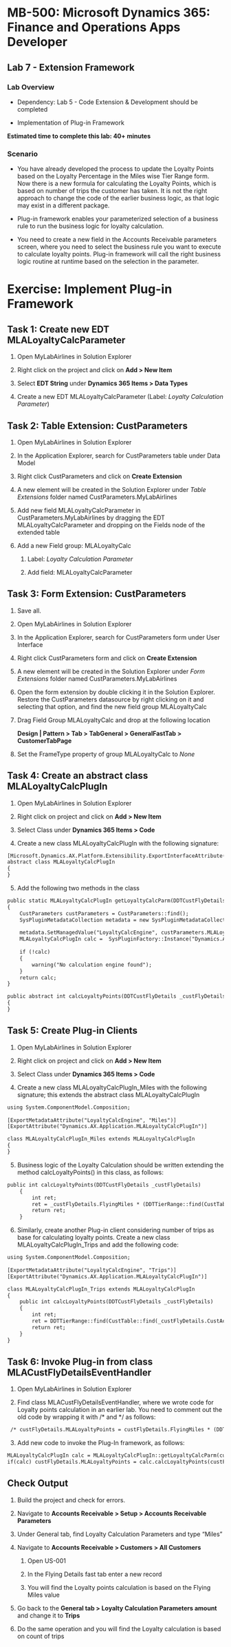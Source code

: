 # MB-500: Microsoft Dynamics 365: Finance and Operations Apps Developer

## Lab 7 - Extension Framework

### Lab Overview


-   Dependency: Lab 5 - Code Extension & Development should be completed

-   Implementation of Plug-in Framework

**Estimated time to complete this lab: 40+ minutes**

### Scenario

-   You have already developed the process to update the Loyalty Points based on
    the Loyalty Percentage in the Miles wise Tier Range form. Now there is a new
    formula for calculating the Loyalty Points, which is based on number of
    trips the customer has taken. It is not the right approach to change the
    code of the earlier business logic, as that logic may exist in a different
    package.

-   Plug-in framework enables your parameterized selection of a business rule to
    run the business logic for loyalty calculation.

-   You need to create a new field in the Accounts Receivable parameters screen,
    where you need to select the business rule you want to execute to calculate
    loyalty points. Plug-in framework will call the right business logic routine
    at runtime based on the selection in the parameter.

# Exercise: Implement Plug-in Framework

## Task 1: Create new EDT MLALoyaltyCalcParameter

1.  Open MyLabAirlines in Solution Explorer

2.  Right click on the project and click on **Add \> New Item**

3.  Select **EDT String** under **Dynamics 365 Items \> Data Types**

4.  Create a new EDT MLALoyaltyCalcParameter (Label: *Loyalty Calculation
    Parameter*)

## Task 2: Table Extension: CustParameters

1.  Open MyLabAirlines in Solution Explorer

2.  In the Application Explorer, search for CustParameters table under Data
    Model

3.  Right click CustParameters and click on **Create Extension**

4.  A new element will be created in the Solution Explorer under *Table
    Extensions* folder named CustParameters.MyLabAirlines

5.  Add new field MLALoyaltyCalcParameter in CustParameters.MyLabAirlines by
    dragging the EDT MLALoyaltyCalcParameter and dropping on the Fields node of
    the extended table

6.  Add a new Field group: MLALoyaltyCalc

    1.  Label: *Loyalty Calculation Parameter*

    2.  Add field: MLALoyaltyCalcParameter

## Task 3: Form Extension: CustParameters

1.  Save all.

2.  Open MyLabAirlines in Solution Explorer

3.  In the Application Explorer, search for CustParameters form under User
    Interface

4.  Right click CustParameters form and click on **Create Extension**

5.  A new element will be created in the Solution Explorer under *Form
    Extensions* folder named CustParameters.MyLabAirlines

6.  Open the form extension by double clicking it in the Solution Explorer.
    Restore the CustParameters datasource by right clicking on it and selecting
    that option, and find the new field group MLALoyaltyCalc

7.  Drag Field Group MLALoyaltyCalc and drop at the following location

    **Design \| Pattern \> Tab \> TabGeneral \> GeneralFastTab \>
    CustomerTabPage**

8.  Set the FrameType property of group MLALoyaltyCalc to *None*

## Task 4: Create an abstract class MLALoyaltyCalcPlugIn

1.  Open MyLabAirlines in Solution Explorer

2.  Right click on project and click on **Add \> New Item**

3.  Select Class under **Dynamics 365 Items \> Code**

4.  Create a new class MLALoyaltyCalcPlugIn with the following signature:
  
  ```html
  [Microsoft.Dynamics.AX.Platform.Extensibility.ExportInterfaceAttribute()]
  abstract class MLALoyaltyCalcPlugIn
  {
  }
  ```
  

5.  Add the following two methods in the class
  
  ```html
  public static MLALoyaltyCalcPlugIn getLoyaltyCalcParm(DDTCustFlyDetails _custFlyDetails)
  {
      CustParameters custParameters = CustParameters::find();
      SysPluginMetadataCollection metadata = new SysPluginMetadataCollection();         
    
      metadata.SetManagedValue("LoyaltyCalcEngine", custParameters.MLALoyaltyCalcParameter);                 
      MLALoyaltyCalcPlugIn calc =  SysPluginFactory::Instance("Dynamics.AX.Application", classStr(MLALoyaltyCalcPlugIn), metadata);
          
      if (!calc)
      {
          warning("No calculation engine found");
      }
      return calc;
  }
  ```
  
  ```html
  public abstract int calcLoyaltyPoints(DDTCustFlyDetails _custFlyDetails)
  {     
  }
  ```
  

## Task 5: Create Plug-in Clients

1.  Open MyLabAirlines in Solution Explorer

2.  Right click on project and click on **Add \> New Item**

3.  Select Class under **Dynamics 365 Items \> Code**

4.  Create a new class MLALoyaltyCalcPlugIn_Miles with the following signature;
    this extends the abstract class MLALoyaltyCalcPlugIn
  
  ```html
  using System.ComponentModel.Composition;
   
  [ExportMetadataAttribute("LoyaltyCalcEngine", "Miles")]
  [ExportAttribute("Dynamics.AX.Application.MLALoyaltyCalcPlugIn")]
  
  class MLALoyaltyCalcPlugIn_Miles extends MLALoyaltyCalcPlugIn
  {
  }
  ```
  

5.  Business logic of the Loyalty Calculation should be written extending the
    method calcLoyaltyPoints() in this class, as follows:
  
  ```html
  public int calcLoyaltyPoints(DDTCustFlyDetails _custFlyDetails)
      {
          int ret;
          ret = _custFlyDetails.FlyingMiles * (DDTTierRange::find(CustTable::find(_custFlyDetails.CustAccount).DDTCustomerTier).MLALoyaltyPercent/100);
          return ret;
      }
  ```
  
6.  Similarly, create another Plug-in client considering number of trips as base
    for calculating loyalty points. Create a new class
    MLALoyaltyCalcPlugIn_Trips and add the following code:
  
  ```html
  using System.ComponentModel.Composition;
   
  [ExportMetadataAttribute("LoyaltyCalcEngine", "Trips")]
  [ExportAttribute("Dynamics.AX.Application.MLALoyaltyCalcPlugIn")]
  
  class MLALoyaltyCalcPlugIn_Trips extends MLALoyaltyCalcPlugIn
  {
      public int calcLoyaltyPoints(DDTCustFlyDetails _custFlyDetails)
      {
          int ret;
          ret = DDTTierRange::find(CustTable::find(_custFlyDetails.CustAccount).DDTCustomerTier).MLALoyaltyPercent;
          return ret;
      }
  }
  ```
  
  
## Task 6: Invoke Plug-in from class MLACustFlyDetailsEventHandler

1.  Open MyLabAirlines in Solution Explorer

2.  Find class MLACustFlyDetailsEventHandler, where we wrote code for Loyalty
    points calculation in an earlier lab. You need to comment out the old code
    by wrapping it with /\* and \*/ as follows:
  
  ```html
   /* custFlyDetails.MLALoyaltyPoints = custFlyDetails.FlyingMiles * (DDTTierRange::find(CustTable::find(custFlyDetails.CustAccount).DDTCustomerTier).MLALoyaltyPercent/100); */
  ```
  
  
3.  Add new code to invoke the Plug-In framework, as follows:
  
  ```html
  MLALoyaltyCalcPlugIn calc = MLALoyaltyCalcPlugIn::getLoyaltyCalcParm(custFlyDetails);
  if(calc) custFlyDetails.MLALoyaltyPoints = calc.calcLoyaltyPoints(custFlyDetails);
  ```
  

## Check Output

1.  Build the project and check for errors.

2.  Navigate to **Accounts Receivable \> Setup \> Accounts Receivable
    Parameters**

3.  Under General tab, find Loyalty Calculation Parameters and type “Miles”

4.  Navigate to **Accounts Receivable \> Customers \> All Customers**

    1.  Open US-001

    2.  In the Flying Details fast tab enter a new record

    3.  You will find the Loyalty points calculation is based on the Flying
        Miles value

5.  Go back to the **General tab \> Loyalty Calculation Parameters amount** and
    change it to **Trips**

6.  Do the same operation and you will find the Loyalty calculation is based on
    count of trips
